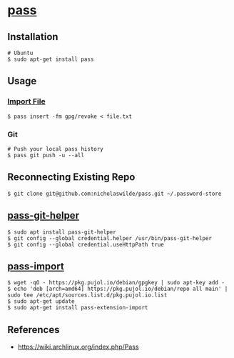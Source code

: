 # [pass](https://www.passwordstore.org/)

## Installation

```shell
# Ubuntu
$ sudo apt-get install pass
```

## Usage

### [Import File](https://lists.zx2c4.com/pipermail/password-store/2014-August/001105.html)

```shell
$ pass insert -fm gpg/revoke < file.txt
```

### Git

```shell
# Push your local pass history
$ pass git push -u --all
```

## Reconnecting Existing Repo

```shell
$ git clone git@github.com:nicholaswilde/pass.git ~/.password-store
```

## [pass-git-helper](https://github.com/languitar/pass-git-helper)

```shell
$ sudo apt install pass-git-helper
$ git config --global credential.helper /usr/bin/pass-git-helper
$ git config --global credential.useHttpPath true
```

## [pass-import](https://github.com/roddhjav/pass-import)

```shell
$ wget -qO - https://pkg.pujol.io/debian/gpgkey | sudo apt-key add -
$ echo 'deb [arch=amd64] https://pkg.pujol.io/debian/repo all main' | sudo tee /etc/apt/sources.list.d/pkg.pujol.io.list
$ sudo apt-get update
$ sudo apt-get install pass-extension-import
```

## References

* https://wiki.archlinux.org/index.php/Pass
